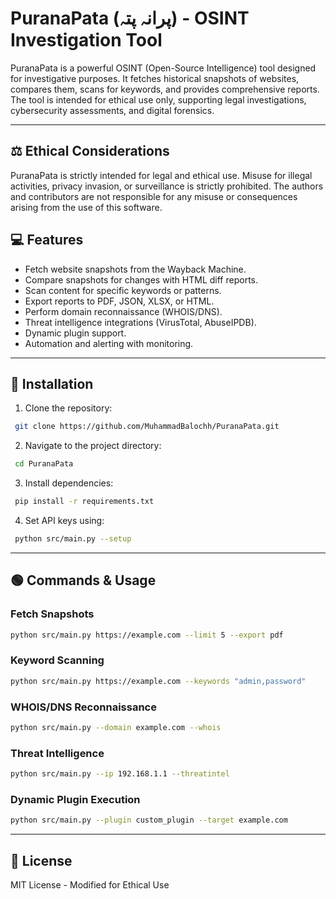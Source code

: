 # PuranaPata (پرانہ پتہ) - OSINT Investigation Tool

PuranaPata is a powerful OSINT (Open-Source Intelligence) tool designed for investigative purposes. It fetches historical snapshots of websites, compares them, scans for keywords, and provides comprehensive reports. The tool is intended for ethical use only, supporting legal investigations, cybersecurity assessments, and digital forensics.

---

## ⚖️ Ethical Considerations
PuranaPata is strictly intended for legal and ethical use. Misuse for illegal activities, privacy invasion, or surveillance is strictly prohibited. The authors and contributors are not responsible for any misuse or consequences arising from the use of this software.

## 💻 Features
- Fetch website snapshots from the Wayback Machine.
- Compare snapshots for changes with HTML diff reports.
- Scan content for specific keywords or patterns.
- Export reports to PDF, JSON, XLSX, or HTML.
- Perform domain reconnaissance (WHOIS/DNS).
- Threat intelligence integrations (VirusTotal, AbuseIPDB).
- Dynamic plugin support.
- Automation and alerting with monitoring.

---

## 🚀 Installation
1. Clone the repository:
```bash
 git clone https://github.com/MuhammadBalochh/PuranaPata.git
```
2. Navigate to the project directory:
```bash
 cd PuranaPata
```
3. Install dependencies:
```bash
 pip install -r requirements.txt
```
4. Set API keys using:
```bash
 python src/main.py --setup
```

---

## 🟢 Commands & Usage
### Fetch Snapshots
```bash
python src/main.py https://example.com --limit 5 --export pdf
```

### Keyword Scanning
```bash
python src/main.py https://example.com --keywords "admin,password"
```

### WHOIS/DNS Reconnaissance
```bash
python src/main.py --domain example.com --whois
```

### Threat Intelligence
```bash
python src/main.py --ip 192.168.1.1 --threatintel
```

### Dynamic Plugin Execution
```bash
python src/main.py --plugin custom_plugin --target example.com
```

---

## 📝 License
MIT License - Modified for Ethical Use

